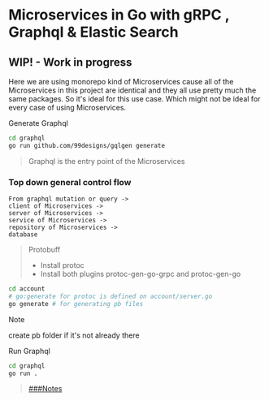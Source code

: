 # Microservices in Go with gRPC , Graphql & Elastic Search

## WIP! - Work in progress

Here we are using monorepo kind of Microservices cause all of the Microservices
in this project are identical and they all use pretty much the same packages.
So it's ideal for this use case.
Which might not be ideal for every case of using Microservices.

 Generate Graphql

```sh
cd graphql
go run github.com/99designs/gqlgen generate
```

> Graphql is the entry point of the Microservices

### Top down general control flow

```
From graphql mutation or query ->
client of Microservices ->
server of Microservices ->
service of Microservices ->
repository of Microservices ->
database
```

>Protobuff
>
>- Install protoc
>- Install both plugins protoc-gen-go-grpc and protoc-gen-go
>

```sh
cd account
# go:generate for protoc is defined on account/server.go
go generate # for generating pb files
```

> [!NOTE]
> create pb folder if it's not already there
>

Run Graphql

```sh
cd graphql
go run .
```

>[###Notes](/Notes.md)
